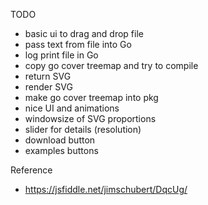 TODO
- basic ui to drag and drop file
- pass text from file into Go
- log print file in Go
- copy go cover treemap and try to compile
- return SVG
- render SVG
- make go cover treemap into pkg
- nice UI and animations
- windowsize of SVG proportions
- slider for details (resolution)
- download button
- examples buttons

Reference
* https://jsfiddle.net/jimschubert/DqcUg/
